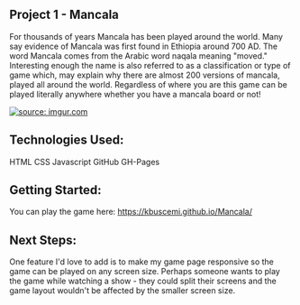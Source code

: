 ## Project 1 - Mancala

For thousands of years Mancala has been played around the world. Many say evidence of Mancala was first found in Ethiopia around 700 AD.
The word Mancala comes from the Arabic word naqala meaning "moved." Interesting enough the name is also referred to as a classification or type of game which,
may explain why there are almost 200 versions of mancala, played all around the world. Regardless of where you are this game can be played literally 
anywhere whether you have a mancala board or not!

<a href="https://imgur.com/JhNM40B"><img src="https://i.imgur.com/JhNM40B.png" title="source: imgur.com" /></a>

## Technologies Used:
HTML
CSS
Javascript
GitHub
GH-Pages

## Getting Started: 

You can play the game here: https://kbuscemi.github.io/Mancala/

## Next Steps:
One feature I'd love to add is to make my game page responsive so the game can be played on any screen size. Perhaps someone wants to play the game while watching a show - they could split their screens and the game layout wouldn't be affected by the smaller screen size. 
